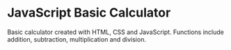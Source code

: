# JavaScript Basic Calculator

Basic calculator created with HTML, CSS and JavaScript. 
Functions include addition, subtraction, multiplication and division. 

